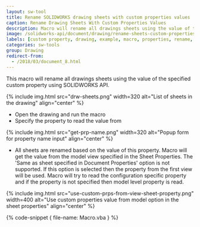 ```yaml
---
layout: sw-tool
title: Rename SOLIDWORKS drawing sheets with custom properties values
caption: Rename Drawing Sheets With Custom Properties Values
description: Macro will rename all drawings sheets using the value of the specified custom property using SOLIDWORKS API
image: /solidworks-api/document/drawing/rename-sheets-custom-properties-values/drw-sheets.png
labels: [custom property, drawing, example, macro, properties, rename, sheet, solidworks api, vba]
categories: sw-tools
group: Drawing
redirect-from:
  - /2018/03/document_8.html
---
```

This macro will rename all drawings sheets using the value of the specified custom property using SOLIDWORKS API.

{% include img.html src="drw-sheets.png" width=320 alt="List of sheets in the drawing" align="center" %}

* Open the drawing and run the macro
* Specify the property to read the value from

{% include img.html src="get-prp-name.png" width=320 alt="Popup form for property name input" align="center" %}

* All sheets are renamed based on the value of this property. Macro will get the value from the model view specified in the Sheet Properties.
The 'Same as sheet specified in Document Properties'  option is not supported.
If this option is selected then the property from the first view will be used.
Macro will try to read the configuration specific property and if the property is not specified then model level property is read.

{% include img.html src="use-custom-prps-from-view-sheet-property.png" width=400 alt="Use custom properties value from model option in the sheet properties" align="center" %}

{% code-snippet { file-name: Macro.vba } %}
